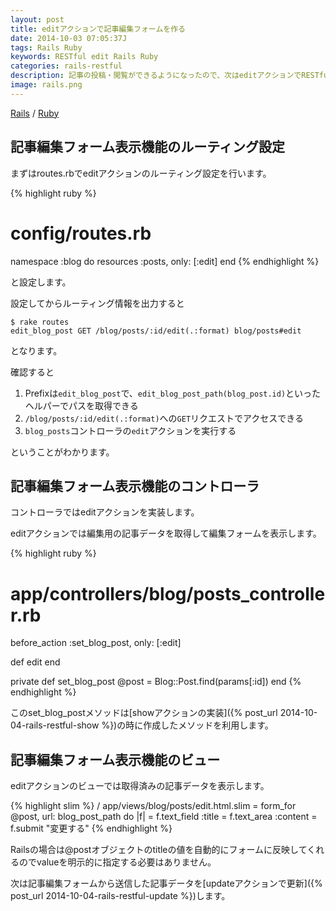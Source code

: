 ```yaml
---
layout: post
title: editアクションで記事編集フォームを作る
date: 2014-10-03 07:05:37J
tags: Rails Ruby
keywords: RESTful edit Rails Ruby
categories: rails-restful
description: 記事の投稿・閲覧ができるようになったので、次はeditアクションでRESTfulな記事編集フォーム表示を行います。
image: rails.png
---
```

[Rails](/tags/rails/) / [Ruby](/tags/ruby/)

## 記事編集フォーム表示機能のルーティング設定

まずはroutes.rbでeditアクションのルーティング設定を行います。

{% highlight ruby %}
# config/routes.rb
namespace :blog do
  resources :posts, only: [:edit]
end
{% endhighlight %}

と設定します。

設定してからルーティング情報を出力すると

    $ rake routes
    edit_blog_post GET /blog/posts/:id/edit(.:format) blog/posts#edit

となります。

確認すると

1. Prefixは`edit_blog_post`で、`edit_blog_post_path(blog_post.id)`といったヘルパーでパスを取得できる
2. `/blog/posts/:id/edit(.:format)`への`GET`リクエストでアクセスできる
3. `blog_posts`コントローラの`edit`アクションを実行する

ということがわかります。

## 記事編集フォーム表示機能のコントローラ

コントローラではeditアクションを実装します。

editアクションでは編集用の記事データを取得して編集フォームを表示します。

{% highlight ruby %}
# app/controllers/blog/posts_controller.rb
before_action :set_blog_post, only: [:edit]

def edit
end

private
  def set_blog_post
    @post = Blog::Post.find(params[:id])
  end
{% endhighlight %}

このset_blog_postメソッドは[showアクションの実装]({% post_url 2014-10-04-rails-restful-show %})の時に作成したメソッドを利用します。

## 記事編集フォーム表示機能のビュー

editアクションのビューでは取得済みの記事データを表示します。

{% highlight slim %}
/ app/views/blog/posts/edit.html.slim
= form_for @post, url: blog_post_path do |f|
  = f.text_field :title
  = f.text_area :content
  = f.submit "変更する"
{% endhighlight %}

Railsの場合は@postオブジェクトのtitleの値を自動的にフォームに反映してくれるのでvalueを明示的に指定する必要はありません。

次は記事編集フォームから送信した記事データを[updateアクションで更新]({% post_url 2014-10-04-rails-restful-update %})します。
